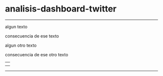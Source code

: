 # analisis-dashboard-twitter
<hr>
<table>
  <td>
    <tr>
      <p>algun texto
      </p>
    </tr>
    <tr>
      <p>
        consecuencia de ese texto
      </p>
    </tr>
  </td>
  <td>
    <tr>
      <p>algun otro texto
      </p>
    </tr>
    <tr>
      <p>
        consecuencia de ese otro texto
      </p>
    </tr>
  </td>
</table>
<hr>
